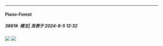 ﻿
*****

####  Piano-Forest  
##### 3861#         楼主| 发表于 2024-8-5 12:32

<img src="https://p.sda1.dev/18/dab3b2cdc2fc4cd511d94cdd168e7981/20240805_122925.jpg" referrerpolicy="no-referrer">
<img src="https://p.sda1.dev/18/a8b02b8c1f81c010dd9987f0ae04c8c3/20240805_122927.jpg" referrerpolicy="no-referrer">

